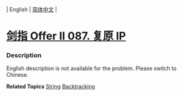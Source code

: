 | English | [简体中文](README.md) |

# [剑指 Offer II 087. 复原 IP ](https://leetcode.cn/problems/0on3uN)
 ### Description
<p>English description is not available for the problem. Please switch to Chinese.</p>

**Related Topics**  [String](https://leetcode.cn/tag/string) [Backtracking](https://leetcode.cn/tag/backtracking) 